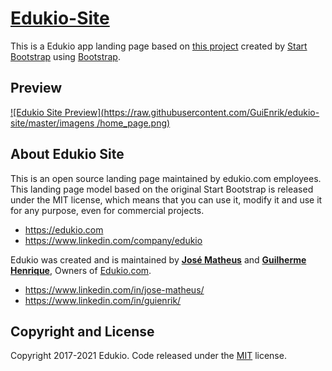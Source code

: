 # [Edukio-Site](https://edukio.com)

This is a Edukio app landing page based on [this project](https://github.com/BlackrockDigital/startbootstrap-new-age) created by [Start Bootstrap](http://startbootstrap.com/) using [Bootstrap](http://getbootstrap.com/).

## Preview

[![Edukio Site Preview](https://raw.githubusercontent.com/GuiEnrik/edukio-site/master/imagens
/home_page.png)](https://edukio.com/)

## About Edukio Site

This is an open source landing page maintained by edukio.com employees. This landing page model based on the original Start Bootstrap is released under the MIT license, which means that you can use it, modify it and use it for any purpose, even for commercial projects.

* https://edukio.com
* https://www.linkedin.com/company/edukio

Edukio was created and is maintained by **[José Matheus](https://www.linkedin.com/in/jose-matheus/)** and **[Guilherme Henrique](https://www.linkedin.com/in/guienrik/)**, Owners of [Edukio.com](https://edukio.com/).

* https://www.linkedin.com/in/jose-matheus/
* https://www.linkedin.com/in/guienrik/

## Copyright and License

Copyright 2017-2021 Edukio. Code released under the [MIT](https://raw.githubusercontent.com/GuiEnrik/edukio-site/master/LICENSE) license.
